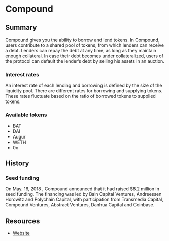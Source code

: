 # Compound

## Summary

Compound gives you the ability to borrow and lend tokens. In Compound, users contribute to a shared pool of tokens, from which lenders can receive a debt. Lenders can repay the debt at any time, as long as they maintain enough collateral. In case their debt becomes under collateralized, users of the protocol can default the lender’s debt by selling his assets in an auction.

### Interest rates

An interest rate of each lending and borrowing is defined by the size of the liquidity pool. There are different rates for borrowing and supplying tokens. These rates fluctuate based on the ratio of borrowed tokens to supplied tokens.

### Available tokens

* BAT
* DAI
* Augur
* WETH
* 0x

## History

### Seed funding

On May. 16, 2018 , Compound announced that it had raised $8.2 million in seed funding. The financing was led by Bain Capital Ventures, Andreessen Horowitz and Polychain Capital, with participation from Transmedia Capital, Compound Ventures, Abstract Ventures, Danhua Capital and Coinbase.

## Resources

* [Website](https://compound.finance)
